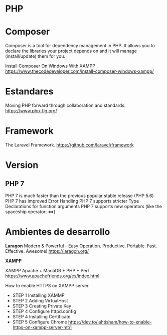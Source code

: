 # PHP

# Composer

Composer is a tool for dependency management in PHP. It allows you to declare the libraries your project depends on and it will manage (install/update) them for you.


Install Composer On Windows With XAMPP
https://www.thecodedeveloper.com/install-composer-windows-xampp/



# Estandares

Moving PHP forward through collaboration and standards.
https://www.php-fig.org/

# Framework

The Laravel Framework. 
https://github.com/laravel/framework


# Version

## PHP 7

PHP 7 is much faster than the previous popular stable release (PHP 5.6)
PHP 7 has improved Error Handling
PHP 7 supports stricter Type Declarations for function arguments
PHP 7 supports new operators (like the spaceship operator: <=>)


# Ambientes de desarrollo

**Laragon**
Modern & Powerful - Easy Operation. Productive. Portable. Fast. Effective. Awesome!
https://laragon.org/


**XAMPP**

XAMPP Apache + MariaDB + PHP + Perl
https://www.apachefriends.org/es/index.html


How to enable HTTPS on XAMPP server.
- STEP 1 Installing XAMMP
- STEP 2 Adding VirtualHost
- STEP 3 Creating Private Key
- STEP 4 Configure httpd.config
- STEP 4 Installing Certificate
- STEP 5 Configure Chrome
https://dev.to/iahtisham/how-to-enable-https-on-xampp-server-mb1